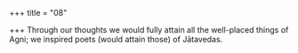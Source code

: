 +++
title = "08"

+++
Through our thoughts we would fully attain all the well-placed things  of Agni;
we inspired poets (would attain those) of Jātavedas.